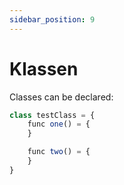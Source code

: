 ```yaml
---
sidebar_position: 9
---
```


# Klassen


Classes can be declared:

```jsx
class testClass = {
    func one() = {
    }

    func two() = {
    }
} 

```